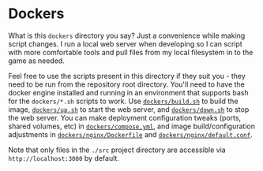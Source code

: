 # Dockers

What is this `dockers` directory you say? Just a convenience while making script changes. I run a local web server when developing so I can script with more comfortable tools and pull files from my local filesystem in to the game as needed.

Feel free to use the scripts present in this directory if they suit you - they need to be run from the repository root directory. You'll need to have the docker engine installed and running in an environment that supports bash for the `dockers/*.sh` scripts to work. Use [`dockers/build.sh`](build.sh) to build the image, [`dockers/up.sh`](up.sh) to start the web server, and [`dockers/down.sh`](down.sh) to stop the web server. You can make deployment configuration tweaks (ports, shared volumes, etc) in [`dockers/compose.yml`](compose.yml), and image build/configuration adjustments in [`dockers/nginx/Dockerfile`](nginx/Dockerfile) and [`dockers/nginx/default.conf`](nginx/default.conf).

Note that only files in the `./src` project directory are accessible via `http://localhost:3000` by default.